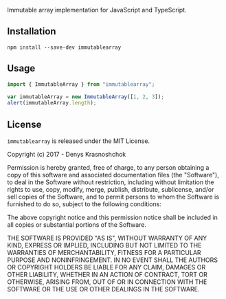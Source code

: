 
Immutable array implementation for JavaScript and TypeScript.

## Installation

    npm install --save-dev immutablearray

## Usage

```javascript
import { ImmutableArray } from "immutablearray";

var immutableArray = new ImmutableArray([1, 2, 3]);
alert(immutableArray.length);
```

## License

`immutablearray` is released under the MIT License.

Copyright (c) 2017 - Denys Krasnoshchok

Permission is hereby granted, free of charge, to any person obtaining a copy
of this software and associated documentation files (the "Software"), to deal
in the Software without restriction, including without limitation the rights
to use, copy, modify, merge, publish, distribute, sublicense, and/or sell
copies of the Software, and to permit persons to whom the Software is
furnished to do so, subject to the following conditions:

The above copyright notice and this permission notice shall be included in
all copies or substantial portions of the Software.

THE SOFTWARE IS PROVIDED "AS IS", WITHOUT WARRANTY OF ANY KIND, EXPRESS OR
IMPLIED, INCLUDING BUT NOT LIMITED TO THE WARRANTIES OF MERCHANTABILITY,
FITNESS FOR A PARTICULAR PURPOSE AND NONINFRINGEMENT. IN NO EVENT SHALL THE
AUTHORS OR COPYRIGHT HOLDERS BE LIABLE FOR ANY CLAIM, DAMAGES OR OTHER
LIABILITY, WHETHER IN AN ACTION OF CONTRACT, TORT OR OTHERWISE, ARISING FROM,
OUT OF OR IN CONNECTION WITH THE SOFTWARE OR THE USE OR OTHER DEALINGS IN
THE SOFTWARE.
